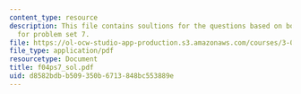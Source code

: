 ```yaml
---
content_type: resource
description: This file contains soultions for the questions based on bonding and thermodynamics
  for problem set 7.
file: https://ol-ocw-studio-app-production.s3.amazonaws.com/courses/3-012-fundamentals-of-materials-science-fall-2005/d8582bdbb509350b6713848bc553889e_f04ps7_sol.pdf
file_type: application/pdf
resourcetype: Document
title: f04ps7_sol.pdf
uid: d8582bdb-b509-350b-6713-848bc553889e
---
```

